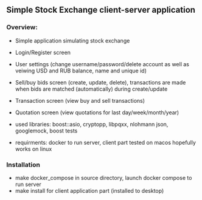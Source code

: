 ## Simple Stock Exchange client-server application
### Overview:
- Simple application simulating stock exchange
  
- Login/Register screen
- User settings (change username/password/delete account as well as veiwing USD and RUB balance, name and unique id)
- Sell/buy bids screen (create, update, delete), transactions are made when bids are matched (automatically) during create/update
- Transaction screen (view buy and sell transactions)
- Quotation screen (view quotations for last day/week/month/year)
  
- used libraries: boost::asio, cryptopp, libpqxx, nlohmann json, googlemock, boost tests
- requirments: docker to run server, client part tested on macos hopefully works on linux


### Installation 
- make docker_compose in source directory, launch docker compose to run server
- make install for client application part (installed to desktop)
  

